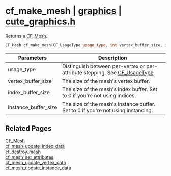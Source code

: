 # cf_make_mesh | [graphics](https://github.com/RandyGaul/cute_framework/blob/master/docs/graphics_readme.md) | [cute_graphics.h](https://github.com/RandyGaul/cute_framework/blob/master/include/cute_graphics.h)

Returns a [CF_Mesh](https://github.com/RandyGaul/cute_framework/blob/master/docs/graphics/cf_mesh.md).

```cpp
CF_Mesh cf_make_mesh(CF_UsageType usage_type, int vertex_buffer_size, int index_buffer_size, int instance_buffer_size);
```

Parameters | Description
--- | ---
usage_type | Distinguish between per-vertex or per-attribute stepping. See [CF_UsageType](https://github.com/RandyGaul/cute_framework/blob/master/docs/graphics/cf_usagetype.md).
vertex_buffer_size | The size of the mesh's vertex buffer.
index_buffer_size | The size of the mesh's index buffer. Set to 0 if you're not using indices.
instance_buffer_size | The size of the mesh's instance buffer. Set to 0 if you're not using instancing.

## Related Pages

[CF_Mesh](https://github.com/RandyGaul/cute_framework/blob/master/docs/graphics/cf_mesh.md)  
[cf_mesh_update_index_data](https://github.com/RandyGaul/cute_framework/blob/master/docs/graphics/cf_mesh_update_index_data.md)  
[cf_destroy_mesh](https://github.com/RandyGaul/cute_framework/blob/master/docs/graphics/cf_destroy_mesh.md)  
[cf_mesh_set_attributes](https://github.com/RandyGaul/cute_framework/blob/master/docs/graphics/cf_mesh_set_attributes.md)  
[cf_mesh_update_vertex_data](https://github.com/RandyGaul/cute_framework/blob/master/docs/graphics/cf_mesh_update_vertex_data.md)  
[cf_mesh_update_instance_data](https://github.com/RandyGaul/cute_framework/blob/master/docs/graphics/cf_mesh_update_instance_data.md)  
